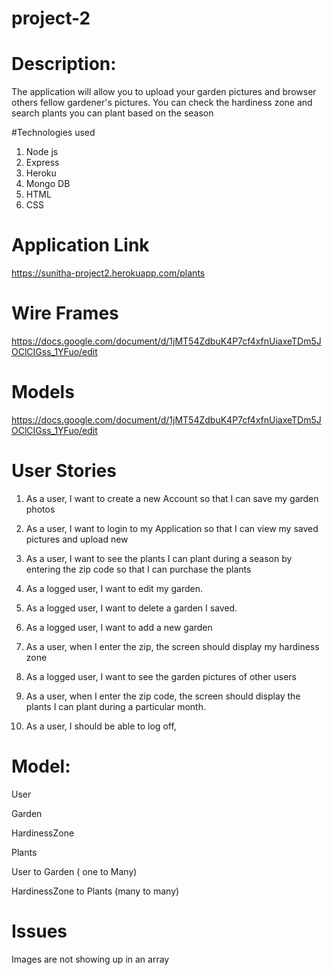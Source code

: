 # project-2
# Description:
  The application will allow you to upload your garden pictures and browser others fellow gardener's pictures. You can check the hardiness zone and search plants you can plant based on the season

#Technologies used
  
  1. Node js
  2. Express
  3. Heroku
  4. Mongo DB
  5. HTML
  6. CSS
# Application Link

https://sunitha-project2.herokuapp.com/plants

# Wire Frames

https://docs.google.com/document/d/1jMT54ZdbuK4P7cf4xfnUiaxeTDm5JOClCIGss_1YFuo/edit


# Models

https://docs.google.com/document/d/1jMT54ZdbuK4P7cf4xfnUiaxeTDm5JOClCIGss_1YFuo/edit


# User Stories

1. As a user, I want to create a new Account so that I can save my garden photos

2. As a user, I want to login to my Application so that I can view my saved pictures and upload new

3. As a user, I want to see the plants I can plant during a season  by entering the zip code so that I can purchase the plants

4. As a logged user, I want to edit my garden.

5. As a logged user, I want to delete a garden I saved.

6. As a logged user, I want to add a new garden

7. As a user, when I enter the zip, the screen should display my hardiness zone 

8. As a logged user, I want to see the garden pictures of other users

9. As a user, when I enter the zip code, the screen should display the plants I can plant during a particular month.

10. As a user, I should be able to log off,

# Model:

User

Garden

HardinessZone

Plants

User to Garden ( one to Many)

HardinessZone to Plants (many to many)

# Issues

Images are not showing up in an array
